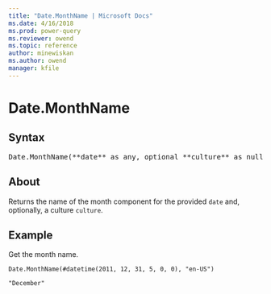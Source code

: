 ```yaml
---
title: "Date.MonthName | Microsoft Docs"
ms.date: 4/16/2018
ms.prod: power-query
ms.reviewer: owend
ms.topic: reference
author: minewiskan
ms.author: owend
manager: kfile
---
```

# Date.MonthName

## Syntax

<pre>
Date.MonthName(**date** as any, optional **culture** as nullable text)
</pre>

## About
Returns the name of the month component for the provided `date` and, optionally, a culture `culture`.

## Example
Get the month name.

```powerquery-m
Date.MonthName(#datetime(2011, 12, 31, 5, 0, 0), "en-US")
```

`"December"`

  
